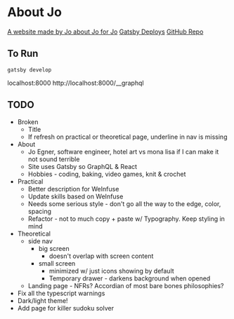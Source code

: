 # About Jo
[A website made by Jo about Jo for Jo](https://aboutjo.gtsb.io/)
[Gatsby Deploys](www.gatsbyjs.com)
[GitHub Repo](https://github.com/vechema/about-jo)

## To Run
`gatsby develop`

localhost:8000
http://localhost:8000/__graphql

## TODO
* Broken
  * Title
  * If refresh on practical or theoretical page, underline in nav is missing
* About
  * Jo Egner, software engineer, hotel art vs mona lisa if I can make it not sound terrible
  * Site uses Gatsby so GraphQL & React
  * Hobbies - coding, baking, video games, knit & crochet
* Practical
  * Better description for WeInfuse
  * Update skills based on WeInfuse
  * Needs some serious style - don't go all the way to the edge, color, spacing
  * Refactor - not to much copy + paste w/ Typography. Keep styling in mind
* Theoretical
  * side nav
    * big screen
      * doesn't overlap with screen content
    * small screen
      * minimized w/ just icons showing by default
      * Temporary drawer - darkens background when opened
  * Landing page - NFRs? Accordian of most bare bones philosophies?
* Fix all the typescript warnings
* Dark/light theme!
* Add page for killer sudoku solver
